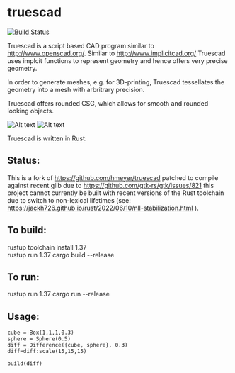 # truescad
[![Build Status](https://travis-ci.org/hmeyer/truescad.svg?branch=master)](https://travis-ci.org/hmeyer/truescad)

Truescad is a script based CAD program similar to http://www.openscad.org/.
Similar to http://www.implicitcad.org/ Truescad uses implcit functions to represent geometry and hence offers very precise geometry.

In order to generate meshes, e.g. for 3D-printing, Truescad tessellates the geometry into a mesh with arbritrary precision.

Truescad offers rounded CSG, which allows for smooth and rounded looking objects.

![Alt text](doc/true_view.png "accurate geometry view")
![Alt text](doc/tessellated.png "generated mesh")

Truescad is written in Rust.

## Status:
This is a fork of https://github.com/hmeyer/truescad patched to compile against recent glib due to https://github.com/gtk-rs/gtk/issues/821 this project cannot currently be built with recent versions of the Rust toolchain due to switch to non-lexical lifetimes (see: https://jackh726.github.io/rust/2022/06/10/nll-stabilization.html ).

## To build:
rustup toolchain install 1.37  
rustup run 1.37 cargo build --release  

## To run:
rustup run 1.37 cargo run --release

## Usage:

```
cube = Box(1,1,1,0.3)
sphere = Sphere(0.5)
diff = Difference({cube, sphere}, 0.3)
diff=diff:scale(15,15,15)

build(diff)
```
